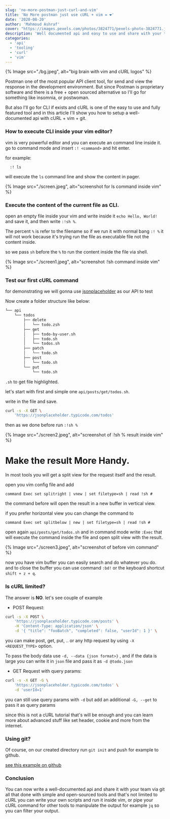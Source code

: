 ```yaml
---
slug: 'no-more-postman-just-curl-and-vim'
title: 'No More postman just use cURL + vim = ❤'
date: '2020-08-20'
author: 'Mahmoud Ashraf'
cover: "https://images.pexels.com/photos/3824771/pexels-photo-3824771.jpeg?auto=compress&cs=tinysrgb&h=650&w=940"
description: 'Well documented api and easy to use and share with your team with simple tools cURL + vim + git (optional)'
categories:
  - 'api'
  - 'tooling'
  - 'curl'
  - 'vim'
---
```


{% Image src="./bg.jpeg", alt="big brain with vim and cURL logos" %}

Postman one of the most popular API client tool, for send and view the response
in the development environment. But since Postman is proprietary software and 
there is a free + open sourced alternative so I'll go for something 
like insomnia, or postwoman. 

But also I'll go for CLI if exists and cURL is one of 
the easy to use and fully featured tool and in this article I'll show you how
to setup a well-documented api with cURL + vim + git.

### How to execute CLI inside your vim editor? 

vim is very powerful editor and you can execute an command line
inside it. go to command mode and insert `:! <command>` and hit enter.

for example: 

```vim
  :! ls
```

will execute the `ls` command line and show the content 
in pager.

{% Image src="./screen.jpeg", alt="screenshot for ls command inside vim" %}

### Execute the content of the current file as CLI.

open an empty file inside your vim and write inside it `echo Hello, World!` and save it,
and then write `:!sh %`. 

The percent `%` is refer to the filename so if we run it with normal bang `:! %` 
it will not work because it's trying run the file as executable file not the content inside. 

so we pass `sh` before the `%` to run the content inside the file via shell.

{% Image src="./screen1.jpeg", alt="screenshot :!sh command inside vim" %}

### Test our first cURL command

for demonstrating we will gonna use [jsonplaceholder](https://jsonplaceholder.typicode.com/) as our API to test

Now create a folder structure like below:

```bash
└── api
    └── todos
        ├── delete
        │   └── todo.zsh
        ├── get
        │   ├── todo-by-user.sh
        │   ├── todo.sh
        │   └── todos.sh
        ├── patch
        │   └── todo.sh
        ├── post
        │   └── todo.sh
        └── put
            └── todo.sh
```

`.sh`  to get file highlighted.

let's start with first and simple one `api/posts/get/todos.sh`.

write in the file  and save.

```bash
curl -s -X GET \
	'https://jsonplaceholder.typicode.com/todos'
```
then as we done before run `:!sh %`

{% Image src="./screen2.jpeg", alt="screenshot of :!sh % result inside vim" %}

# Make the result More Handy.

In most tools you will get a split view for the request itself 
and the result.

open you vim config file and add

```vim
command Exec set splitright | vnew | set filetype=sh | read !sh #
```

the command before will open the result in a new buffer in vertical view.

if you prefer horizontal view you can change the command to 

```vim
command Exec set splitbelow | new | set filetype=sh | read !sh #
```

open again `api/posts/get/todos.sh` and  in command mode write `:Exec`
that will execute the command inside the file and open split view with the result.
  
{% Image src="./screen3.jpeg", alt="screenshot of before vim command" %}

now you have vim buffer you can easily search and do whatever you do. and to close the buffer you can use
command ``:bd!`` or the keyboard shortcut `shift + z + q`.


### Is cURL limited?

The answer is **NO**.
let's see couple of example

- POST Request:

```bash
curl -s -X POST \
	'https://jsonplaceholder.typicode.com/posts' \
	-H 'Content-Type: application/json' \
	-d '{ "title": "fooBatch", "completed": false, "userId": 1 }' \
```
 you can make post, get, put, .. or any http request by using `-X <REQUEST_TYPE>` option.

 To pass the body data use `-d, --data {json format>}` , and if the data is large 
 you can write it in `json` file and pass it as `-d @todo.json`

 - GET Request with query params:

```bash
curl -s -X GET -G \
	'https://jsonplaceholder.typicode.com/todos' \
	-d 'userId=1'
```

you can still use query params with `-d` but add an additional `-G, --get` to pass it as query params

since this is not a cURL tutorial that's will be enough and you 
can learn more about advanced stuff like set header, cookie and more from the internet.

### Using git?

Of course, on our created directory run `git init` and push for example to github.

[see this example on github](https://github.com/22mahmoud/vim-curl-demo)

### Conclusion

You can now write a well-documented api and share it with your team via git
all that done with simple and open-sourced tools and that's not limited to cURL
you can write your own scripts and run it inside vim, or pipe your cURL command for other 
tools to manipulate the output for example `jq` so you can filter your output.

